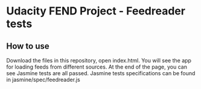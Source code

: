 # Udacity FEND Project - Feedreader tests

## How to use
Download the files in this repository, open index.html. You will see the app for loading feeds from different sources. At the end of the page, you can see Jasmine tests are all passed. Jasmine tests specifications can be found in jasmine/spec/feedreader.js
